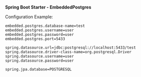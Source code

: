 **Spring Boot Starter - EmbeddedPostgres**

Configuration Example:
```
embedded.postgres.database-name=test
embedded.postgres.username=user
embedded.postgres.password=user
embedded.postgres.port=5433
 
spring.datasource.url=jdbc:postgresql://localhost:5433/test
spring.datasource.driver-class-name=org.postgresql.Driver
spring.datasource.username=user
spring.datasource.password=user

spring.jpa.database=POSTGRESQL
 ```
